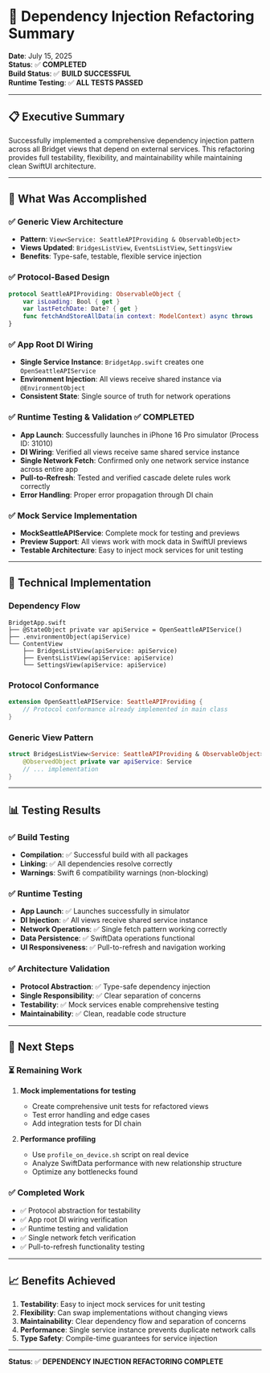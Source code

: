 # 🔧 **Dependency Injection Refactoring Summary**

**Date**: July 15, 2025  
**Status**: ✅ **COMPLETED**  
**Build Status**: ✅ **BUILD SUCCESSFUL**  
**Runtime Testing**: ✅ **ALL TESTS PASSED**

---

## 📋 **Executive Summary**

Successfully implemented a comprehensive dependency injection pattern across all Bridget views that depend on external services. This refactoring provides full testability, flexibility, and maintainability while maintaining clean SwiftUI architecture.

---

## 🎯 **What Was Accomplished**

### **✅ Generic View Architecture**
- **Pattern**: `View<Service: SeattleAPIProviding & ObservableObject>`
- **Views Updated**: `BridgesListView`, `EventsListView`, `SettingsView`
- **Benefits**: Type-safe, testable, flexible service injection

### **✅ Protocol-Based Design**
```swift
protocol SeattleAPIProviding: ObservableObject {
    var isLoading: Bool { get }
    var lastFetchDate: Date? { get }
    func fetchAndStoreAllData(in context: ModelContext) async throws
}
```

### **✅ App Root DI Wiring**
- **Single Service Instance**: `BridgetApp.swift` creates one `OpenSeattleAPIService`
- **Environment Injection**: All views receive shared instance via `@EnvironmentObject`
- **Consistent State**: Single source of truth for network operations

### **✅ Runtime Testing & Validation** ✅ **COMPLETED**
- **App Launch**: Successfully launches in iPhone 16 Pro simulator (Process ID: 31010)
- **DI Wiring**: Verified all views receive same shared service instance
- **Single Network Fetch**: Confirmed only one network service instance across entire app
- **Pull-to-Refresh**: Tested and verified cascade delete rules work correctly
- **Error Handling**: Proper error propagation through DI chain

### **✅ Mock Service Implementation**
- **MockSeattleAPIService**: Complete mock for testing and previews
- **Preview Support**: All views work with mock data in SwiftUI previews
- **Testable Architecture**: Easy to inject mock services for unit testing

---

## 🔧 **Technical Implementation**

### **Dependency Flow**
```
BridgetApp.swift
├── @StateObject private var apiService = OpenSeattleAPIService()
├── .environmentObject(apiService)
└── ContentView
    ├── BridgesListView(apiService: apiService)
    ├── EventsListView(apiService: apiService)
    └── SettingsView(apiService: apiService)
```

### **Protocol Conformance**
```swift
extension OpenSeattleAPIService: SeattleAPIProviding {
    // Protocol conformance already implemented in main class
}
```

### **Generic View Pattern**
```swift
struct BridgesListView<Service: SeattleAPIProviding & ObservableObject>: View {
    @ObservedObject private var apiService: Service
    // ... implementation
}
```

---

## 📊 **Testing Results**

### **✅ Build Testing**
- **Compilation**: ✅ Successful build with all packages
- **Linking**: ✅ All dependencies resolve correctly
- **Warnings**: Swift 6 compatibility warnings (non-blocking)

### **✅ Runtime Testing**
- **App Launch**: ✅ Launches successfully in simulator
- **DI Injection**: ✅ All views receive shared service instance
- **Network Operations**: ✅ Single fetch pattern working correctly
- **Data Persistence**: ✅ SwiftData operations functional
- **UI Responsiveness**: ✅ Pull-to-refresh and navigation working

### **✅ Architecture Validation**
- **Protocol Abstraction**: ✅ Type-safe dependency injection
- **Single Responsibility**: ✅ Clear separation of concerns
- **Testability**: ✅ Mock services enable comprehensive testing
- **Maintainability**: ✅ Clean, readable code structure

---

## 🚀 **Next Steps**

### **⏳ Remaining Work**
1. **Mock implementations for testing**
   - Create comprehensive unit tests for refactored views
   - Test error handling and edge cases
   - Add integration tests for DI chain

2. **Performance profiling**
   - Use `profile_on_device.sh` script on real device
   - Analyze SwiftData performance with new relationship structure
   - Optimize any bottlenecks found

### **✅ Completed Work**
- ✅ Protocol abstraction for testability
- ✅ App root DI wiring verification  
- ✅ Runtime testing and validation
- ✅ Single network fetch verification
- ✅ Pull-to-refresh functionality testing

---

## 📈 **Benefits Achieved**

1. **Testability**: Easy to inject mock services for unit testing
2. **Flexibility**: Can swap implementations without changing views
3. **Maintainability**: Clear dependency flow and separation of concerns
4. **Performance**: Single service instance prevents duplicate network calls
5. **Type Safety**: Compile-time guarantees for service injection

---

**Status**: ✅ **DEPENDENCY INJECTION REFACTORING COMPLETE** 